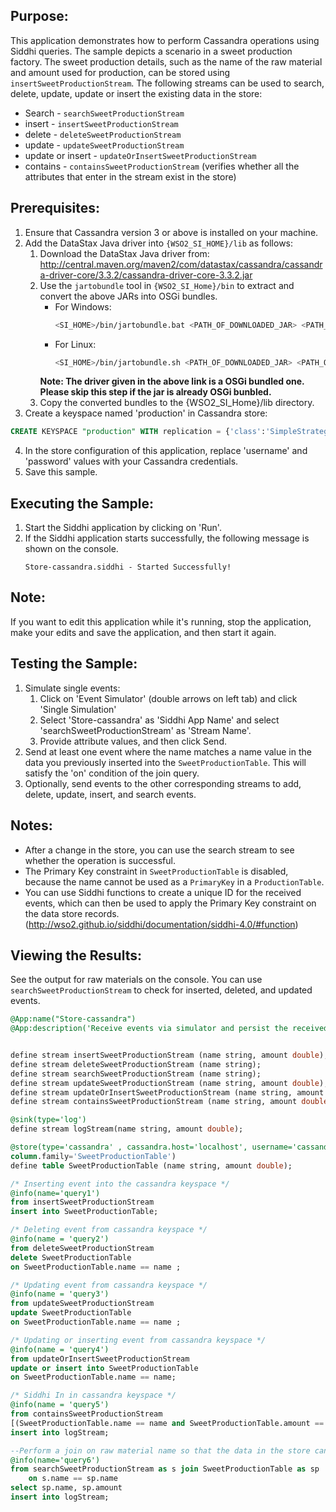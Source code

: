 ## Purpose:
This application demonstrates how to perform Cassandra operations using Siddhi queries. The sample depicts a scenario in a sweet production factory. The sweet production details, such as the name of the raw material and amount used for production, can be stored using `insertSweetProductionStream`. The following streams can be used to search, delete, update, update or insert the existing data in the store:

* Search - `searchSweetProductionStream`
* insert - `insertSweetProductionStream`
* delete - `deleteSweetProductionStream`
* update - `updateSweetProductionStream`
* update or insert - `updateOrInsertSweetProductionStream`
* contains - `containsSweetProductionStream` (verifies whether all the attributes that enter in the stream exist in the store)

## Prerequisites:
1) Ensure that Cassandra version 3 or above is installed on your machine.
2) Add the DataStax Java driver into `{WSO2_SI_HOME}/lib` as follows:
    1) Download the DataStax Java driver from: http://central.maven.org/maven2/com/datastax/cassandra/cassandra-driver-core/3.3.2/cassandra-driver-core-3.3.2.jar
    2) Use the `jartobundle` tool in `{WSO2_SI_Home}/bin` to extract and convert the above JARs into OSGi bundles.
        - For Windows:
            ```bash
            <SI_HOME>/bin/jartobundle.bat <PATH_OF_DOWNLOADED_JAR> <PATH_OF_CONVERTED_JAR>
            ```
        - For Linux:
            ```bash
            <SI_HOME>/bin/jartobundle.sh <PATH_OF_DOWNLOADED_JAR> <PATH_OF_CONVERTED_JAR>
            ```
        **Note: The driver given in the above link is a OSGi bundled one. Please skip this step if the jar is already OSGi bunbled.**
    3) Copy the converted bundles to the {WSO2_SI_Home}/lib directory.
3) Create a keyspace named 'production' in Cassandra store:
```sql
CREATE KEYSPACE "production" WITH replication = {'class':'SimpleStrategy', 'replication_factor':1};
```
4) In the store configuration of this application, replace 'username' and 'password' values with your Cassandra credentials.
5) Save this sample.

## Executing the Sample:
1) Start the Siddhi application by clicking on 'Run'.
2) If the Siddhi application starts successfully, the following message is shown on the console.
    ```
    Store-cassandra.siddhi - Started Successfully!
    ```

## Note:
If you want to edit this application while it's running, stop the application, make your edits and save the application, and then start it again.

## Testing the Sample:
1) Simulate single events:
    1) Click on 'Event Simulator' (double arrows on left tab) and click 'Single Simulation'
    2) Select 'Store-cassandra' as 'Siddhi App Name' and select 'searchSweetProductionStream' as 'Stream Name'.
    3) Provide attribute values, and then click Send.
2) Send at least one event where the name matches a name value in the data you previously inserted into the `SweetProductionTable`. This will satisfy the 'on' condition of the join query.
3) Optionally, send events to the other corresponding streams to add, delete, update, insert, and search events.

## Notes:
* After a change in the store, you can use the search stream to see whether the operation is successful.
* The Primary Key constraint in `SweetProductionTable` is disabled, because the name cannot be used as a `PrimaryKey` in a `ProductionTable`.
* You can use Siddhi functions to create a unique ID for the received events, which can then be used to apply the Primary Key constraint on the data store records. (http://wso2.github.io/siddhi/documentation/siddhi-4.0/#function)

## Viewing the Results:
See the output for raw materials on the console. You can use `searchSweetProductionStream` to check for inserted, deleted, and updated events.

```sql
@App:name("Store-cassandra")
@App:description('Receive events via simulator and persist the received data in the store.')


define stream insertSweetProductionStream (name string, amount double);
define stream deleteSweetProductionStream (name string);
define stream searchSweetProductionStream (name string);
define stream updateSweetProductionStream (name string, amount double);
define stream updateOrInsertSweetProductionStream (name string, amount double);
define stream containsSweetProductionStream (name string, amount double);

@sink(type='log')
define stream logStream(name string, amount double);

@store(type='cassandra' , cassandra.host='localhost', username='cassandra', password='cassandra',keyspace='production',
column.family='SweetProductionTable')
define table SweetProductionTable (name string, amount double);

/* Inserting event into the cassandra keyspace */
@info(name='query1')
from insertSweetProductionStream
insert into SweetProductionTable;

/* Deleting event from cassandra keyspace */
@info(name = 'query2')
from deleteSweetProductionStream
delete SweetProductionTable
on SweetProductionTable.name == name ;

/* Updating event from cassandra keyspace */
@info(name = 'query3')
from updateSweetProductionStream
update SweetProductionTable
on SweetProductionTable.name == name ;

/* Updating or inserting event from cassandra keyspace */
@info(name = 'query4')
from updateOrInsertSweetProductionStream
update or insert into SweetProductionTable
on SweetProductionTable.name == name;

/* Siddhi In in cassandra keyspace */
@info(name = 'query5')
from containsSweetProductionStream
[(SweetProductionTable.name == name and SweetProductionTable.amount == amount) in SweetProductionTable]
insert into logStream;

--Perform a join on raw material name so that the data in the store can be viewed
@info(name='query6')
from searchSweetProductionStream as s join SweetProductionTable as sp
    on s.name == sp.name
select sp.name, sp.amount
insert into logStream;
```